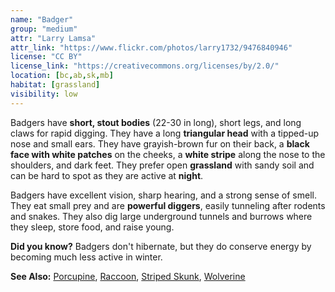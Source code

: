 ```yaml
---
name: "Badger"
group: "medium"
attr: "Larry Lamsa"
attr_link: "https://www.flickr.com/photos/larry1732/9476840946"
license: "CC BY"
license_link: "https://creativecommons.org/licenses/by/2.0/"
location: [bc,ab,sk,mb]
habitat: [grassland]
visibility: low
---
```

Badgers have **short, stout bodies** (22-30 in long), short legs, and long claws for rapid digging. They have a long **triangular head** with a tipped-up nose and small ears. They have grayish-brown fur on their back, a **black face with white patches** on the cheeks, a **white stripe** along the nose to the shoulders, and dark feet. They prefer open **grassland** with sandy soil and can be hard to spot as they are active at **night**.

Badgers have excellent vision, sharp hearing, and a strong sense of smell. They eat small prey and are **powerful diggers**, easily tunneling after rodents and snakes. They also dig large underground tunnels and burrows where they sleep, store food, and raise young.

**Did you know?** Badgers don't hibernate, but they do conserve energy by becoming much less active in winter.

<!-- generated, do not edit -->
**See Also:**
[Porcupine](/animals/porcupine/),
[Raccoon](/animals/raccoon/),
[Striped Skunk](/animals/strskunk/),
[Wolverine](/animals/wolver/)
